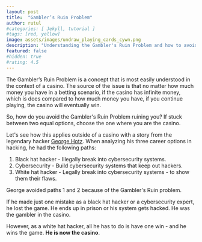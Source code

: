 ```yaml
---
layout: post
title:  "Gambler’s Ruin Problem"
author: rutul
#categories: [ Jekyll, tutorial ]
#tags: [red, yellow]
image: assets/images/undraw_playing_cards_cywn.png
description: "Understanding the Gambler's Ruin Problem and how to avoid it."
featured: false
#hidden: true
#rating: 4.5
---
```


The Gambler’s Ruin Problem is a concept that is most easily understood in the context of a casino.
The source of the issue is that no matter how much money you have in a betting scenario, if the casino has infinite money, which is does compared to how much money you have, if you continue playing, the casino will eventually win.

So, how do you avoid the Gambler's Ruin Problem ruining you? If stuck between two equal options, choose the one where you are the casino.

Let's see how this applies outside of a casino with a story from the legendary hacker [George Hotz](https://en.wikipedia.org/wiki/George_Hotz). When analyzing his three career options in hacking, he had the following paths:

1. Black hat hacker - Illegally break into cybersecurity systems.
2. Cybersecurity - Build cybersecurity systems that keep out hackers.
3. White hat hacker - Legally break into cybersecurity systems - to show them their flaws.

George avoided paths 1 and 2 because of the Gambler's Ruin problem.

If he made just one mistake as a black hat hacker or a cybersecurity expert, he lost the game. He ends up in prison or his system gets hacked. He was the gambler in the casino.

However, as a white hat hacker, all he has to do is have one win - and he wins the game. **He is now the casino**.
